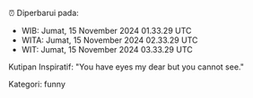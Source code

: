 ⏰ Diperbarui pada:
- WIB: Jumat, 15 November 2024 01.33.29 UTC
- WITA: Jumat, 15 November 2024 02.33.29 UTC
- WIT: Jumat, 15 November 2024 03.33.29 UTC

Kutipan Inspiratif:
"You have eyes my dear but you cannot see."


Kategori: funny

